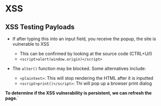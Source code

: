 # XSS

## XSS Testing Payloads

- If after typing this into an input field, you receive the popup, the site is vulnerable to XSS
  - This can be confirmed by looking at the source code (CTRL+U/I)
  - `<script>alert(window.origin)</script>`

- The `alter()` function may be blocked. Some alternatives include:
  - `<plaintext>`: This will stop rendering the HTML after it is inputted
  - `<script>print()</script>`: Thi will pop up a browser print dialog

 **To determine if the XSS vulnerability is persistent, we can refresh the page.**`
